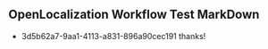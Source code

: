 ## OpenLocalization Workflow Test MarkDown
* 3d5b62a7-9aa1-4113-a831-896a90cec191 thanks!

<!--HONumber=Jul16_HO4-->


